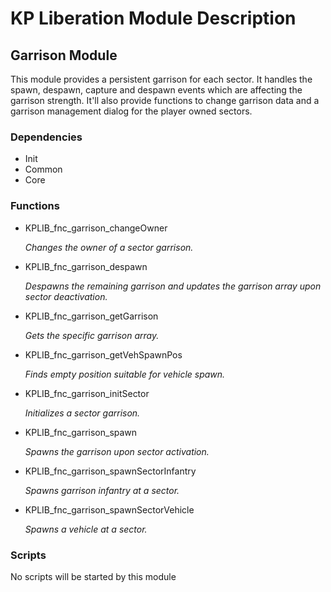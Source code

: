 # KP Liberation Module Description

## Garrison Module
This module provides a persistent garrison for each sector.
It handles the spawn, despawn, capture and despawn events which are affecting the garrison strength.
It'll also provide functions to change garrison data and a garrison management dialog for the player owned sectors.

### Dependencies
* Init
* Common
* Core

### Functions
* KPLIB_fnc_garrison_changeOwner

  *Changes the owner of a sector garrison.*

* KPLIB_fnc_garrison_despawn

  *Despawns the remaining garrison and updates the garrison array upon sector deactivation.*

* KPLIB_fnc_garrison_getGarrison

  *Gets the specific garrison array.*

* KPLIB_fnc_garrison_getVehSpawnPos

  *Finds empty position suitable for vehicle spawn.*

* KPLIB_fnc_garrison_initSector

  *Initializes a sector garrison.*

* KPLIB_fnc_garrison_spawn

  *Spawns the garrison upon sector activation.*

* KPLIB_fnc_garrison_spawnSectorInfantry

  *Spawns garrison infantry at a sector.*

* KPLIB_fnc_garrison_spawnSectorVehicle

  *Spawns a vehicle at a sector.*

### Scripts
No scripts will be started by this module
